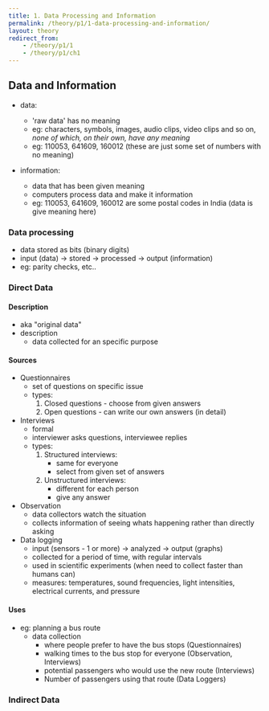 ```yaml
---
title: 1. Data Processing and Information
permalink: /theory/p1/1-data-processing-and-information/
layout: theory
redirect_from:
    - /theory/p1/1
    - /theory/p1/ch1
---
```


## Data and Information

-   data:

    -   'raw data' has no meaning
    -   eg: characters, symbols, images, audio clips, video clips and so on, _none of which, on their own, have any meaning_
    -   eg: 110053, 641609, 160012 (these are just some set of numbers with no meaning)

-   information:
    -   data that has been given meaning
    -   computers process data and make it information
    -   eg: 110053, 641609, 160012 are some postal codes in India (data is give meaning here)

### Data processing

-   data stored as bits (binary digits)
-   input (data) -> stored -> processed -> output (information)
-   eg: parity checks, etc..

### Direct Data

#### Description

-   aka "original data"
-   description
    -   data collected for an specific purpose

#### Sources

-   Questionnaires
    -   set of questions on specific issue
    -   types:
        1. Closed questions - choose from given answers
        2. Open questions - can write our own answers (in detail)
-   Interviews
    -   formal
    -   interviewer asks questions, interviewee replies
    -   types:
        1. Structured interviews:
            - same for everyone
            - select from given set of answers
        2. Unstructured interviews:
            - different for each person
            - give any answer
-   Observation
    -   data collectors watch the situation
    -   collects information of seeing whats happening rather than directly asking
-   Data logging
    -   input (sensors - 1 or more) -> analyzed -> output (graphs)
    -   collected for a period of time, with regular intervals
    -   used in scientific experiments (when need to collect faster than humans can)
    -   measures: temperatures, sound frequencies, light intensities, electrical currents, and pressure

#### Uses

-   eg: planning a bus route
    -   data collection
        -   where people prefer to have the bus stops (Questionnaires)
        -   walking times to the bus stop for everyone (Observation, Interviews)
        -   potential passengers who would use the new route (Interviews)
        -   Number of passengers using that route (Data Loggers)

### Indirect Data

